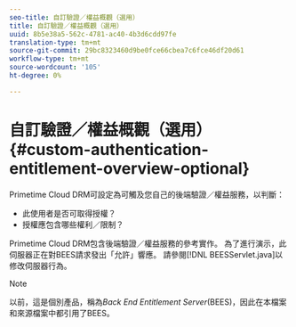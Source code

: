 ```yaml
---
seo-title: 自訂驗證／權益概觀（選用）
title: 自訂驗證／權益概觀（選用）
uuid: 8b5e38a5-562c-4781-ac40-4b3d6cdd97fe
translation-type: tm+mt
source-git-commit: 29bc8323460d9be0fce66cbea7c6fce46df20d61
workflow-type: tm+mt
source-wordcount: '105'
ht-degree: 0%

---
```



# 自訂驗證／權益概觀（選用）{#custom-authentication-entitlement-overview-optional}

Primetime Cloud DRM可設定為可觸及您自己的後端驗證／權益服務，以判斷：

* 此使用者是否可取得授權？
* 授權應包含哪些權利／限制？

Primetime Cloud DRM包含後端驗證／權益服務的參考實作。 為了進行演示，此伺服器正在對BEES請求發出「允許」響應。 請參閱[!DNL BEESServlet.java]以修改伺服器行為。

>[!NOTE]
>
>以前，這是個別產品，稱為&#x200B;*Back End Entitlement Server*(BEES)，因此在本檔案和來源檔案中都引用了BEES。

